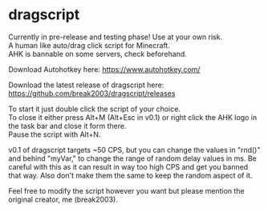 # dragscript
Currently in pre-release and testing phase! Use at your own risk.  
A human like auto/drag click script for Minecraft.  
AHK is bannable on some servers, check beforehand.  

Download Autohotkey here: https://www.autohotkey.com/  

Download the latest release of dragscript here: https://github.com/break2003/dragscript/releases  

To start it just double click the script of your choice.  
To close it either press Alt+M (Alt+Esc in v0.1) or right click the AHK logo in the task bar and close it form there.  
Pause the script with Alt+N.  

v0.1 of dragscript targets ~50 CPS, but you can change the values in "rnd()" and behind "myVar," to change the range of random delay values in ms. Be careful with this as it can result in way too high CPS and get you banned that way. Also don't make them the same to keep the random aspect of it.  


Feel free to modify the script however you want but please mention the original creator, me (break2003).
